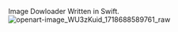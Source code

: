 Image Dowloader Written in Swift.
![openart-image_WU3zKuid_1718688589761_raw](https://github.com/llarrynguyen/Cloudie/assets/39612728/5a3a7cd7-3aa3-4b43-b4aa-44f2ca164ec1)
